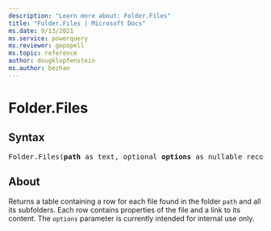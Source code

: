 ```yaml
---
description: "Learn more about: Folder.Files"
title: "Folder.Files | Microsoft Docs"
ms.date: 9/13/2021
ms.service: powerquery
ms.reviewer: gepopell
ms.topic: reference
author: dougklopfenstein
ms.author: bezhan
---
```

# Folder.Files
  
## Syntax

<pre>
Folder.Files(<b>path</b> as text, optional <b>options</b> as nullable record) as table
</pre>
  
## About

Returns a table containing a row for each file found in the folder `path` and all its subfolders. Each row contains properties of the file and a link to its content. The `options` parameter is currently intended for internal use only.
